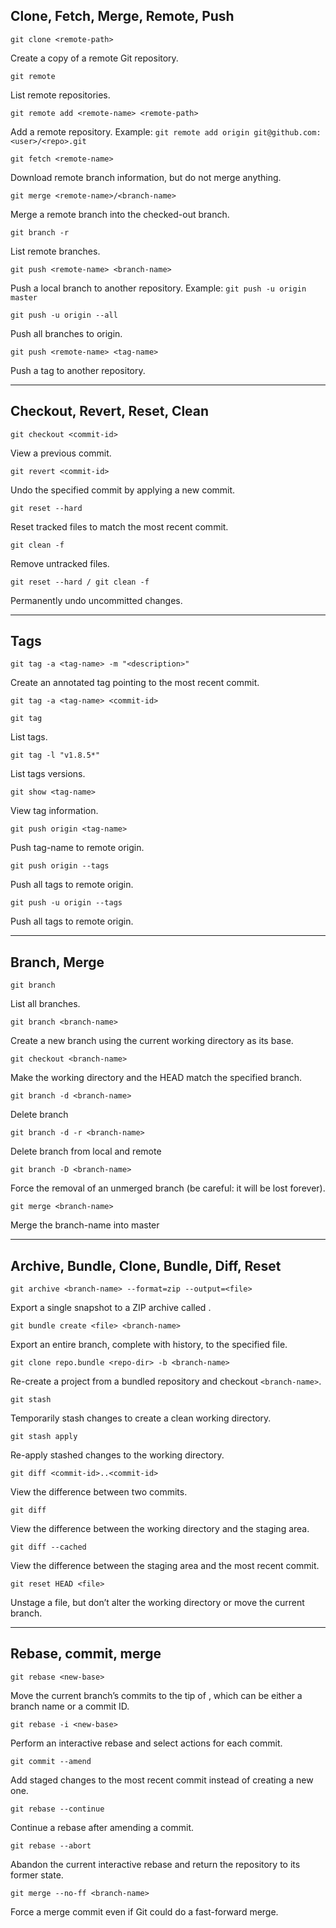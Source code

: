 ## Clone, Fetch, Merge, Remote, Push

`git clone <remote-path>`

Create a copy of a remote Git repository.

`git remote`

List remote repositories.

`git remote add <remote-name> <remote-path>`

Add a remote repository.
Example: `git remote add origin git@github.com:<user>/<repo>.git`

`git fetch <remote-name>`

Download remote branch information, but do not merge anything.

`git merge <remote-name>/<branch-name>`

Merge a remote branch into the checked-out branch.

`git branch -r`

List remote branches.

`git push <remote-name> <branch-name>`

Push a local branch to another repository.
Example: `git push -u origin master`

`git push -u origin --all`

Push all branches to origin.

`git push <remote-name> <tag-name>`

Push a tag to another repository.

---

## Checkout, Revert, Reset, Clean

`git checkout <commit-id>`

View a previous commit.

`git revert <commit-id>`

Undo the specified commit by applying a new commit.

`git reset --hard`

Reset tracked files to match the most recent commit.

`git clean -f`

Remove untracked files.

`git reset --hard / git clean -f`

Permanently undo uncommitted changes.

---

## Tags

`git tag -a <tag-name> -m "<description>"`

Create an annotated tag pointing to the most recent commit.

`git tag -a <tag-name> <commit-id>`


`git tag`

List tags.

`git tag -l "v1.8.5*"`

List tags versions.

`git show <tag-name>`

View tag information.

`git push origin <tag-name>`

Push tag-name to remote origin.

`git push origin --tags`

Push all tags to remote origin.

`git push -u origin --tags`

Push all tags to remote origin.

---

## Branch, Merge

`git branch`

List all branches.

`git branch <branch-name>`

Create a new branch using the current working directory as its base.

`git checkout <branch-name>`

Make the working directory and the HEAD match the specified branch.

`git branch -d <branch-name>`

Delete branch

`git branch -d -r <branch-name>`

Delete branch from local and remote

`git branch -D <branch-name>`

Force the removal of an unmerged branch (be careful: it will be lost forever).

`git merge <branch-name>`

Merge the branch-name into master

---

## Archive, Bundle, Clone, Bundle, Diff, Reset

`git archive <branch-name> --format=zip --output=<file>`

Export a single snapshot to a ZIP archive called <file>.

`git bundle create <file> <branch-name>`

Export an entire branch, complete with history, to the specified file.

`git clone repo.bundle <repo-dir> -b <branch-name>`

Re-create a project from a bundled repository and checkout `<branch‑name>`.

`git stash`

Temporarily stash changes to create a clean working directory.

`git stash apply`

Re-apply stashed changes to the working directory.

`git diff <commit-id>..<commit-id>`

View the difference between two commits.

`git diff`

View the difference between the working directory and the staging area.

`git diff --cached`

View the difference between the staging area and the most recent commit.

`git reset HEAD <file>`

Unstage a file, but don’t alter the working directory or move the current branch.

---

## Rebase, commit, merge

`git rebase <new-base>`

Move the current branch’s commits to the tip of <new-base>, which can be either a branch name or a commit ID.

`git rebase -i <new-base>`

Perform an interactive rebase and select actions for each commit.

`git commit --amend`

Add staged changes to the most recent commit instead of creating a new one.

`git rebase --continue`

Continue a rebase after amending a commit.

`git rebase --abort`

Abandon the current interactive rebase and return the repository to its former state.

`git merge --no-ff <branch-name>`

Force a merge commit even if Git could do a fast-forward merge.
